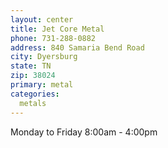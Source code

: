 ```yaml
---
layout: center
title: Jet Core Metal
phone: 731-288-0882
address: 840 Samaria Bend Road
city: Dyersburg
state: TN
zip: 38024
primary: metal
categories:
  metals
---
```


Monday to Friday 8:00am - 4:00pm
